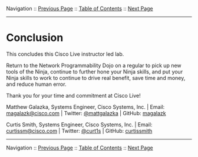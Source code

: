 Navigation :: [Previous Page](LTRPRG-1100-04c2-NetAssist-Ex1.md) :: [Table of Contents](LTRPRG-1100-00-Intro.md#table-of-contents) :: [Next Page](LTRPRG-1100-06-Appx.md)

---

# Conclusion

This concludes this Cisco Live instructor led lab.

Return to the Network Programmability Dojo on a regular to pick up new tools of the Ninja, continue to further hone 
your Ninja skills, and put your Ninja skills to work to continue to drive real benefit, save time and money, and 
reduce human error.

Thank you for your time and commitment at Cisco Live!

Matthew Galazka, Systems Engineer, Cisco Systems, Inc. | Email: [magalazk@cisco.com](mailto://magalazk@cisco.com) | Twitter: [@mattgalazka](https://twitter.com/mattgalazka) | GitHub: [magalazk](https://github.com/magalazk)

Curtis Smith, Systems Engineer, Cisco Systems, Inc. | Email: [curtissm@cisco.com](mailto://curtissm@cisco.com) | Twitter: [@curt1s](https://twitter.com/curt1s) | GitHub: [curtissmith](https://github.com/curtissmith)

---

Navigation :: [Previous Page](LTRPRG-1100-04c2-NetAssist-Ex1.md) :: [Table of Contents](LTRPRG-1100-00-Intro.md#table-of-contents) :: [Next Page](LTRPRG-1100-06-Appx.md)